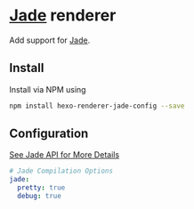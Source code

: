 # [Jade] renderer

Add support for [Jade].

## Install

Install via NPM using

``` bash
npm install hexo-renderer-jade-config --save
```

## Configuration

[See Jade API for More Details](http://jade-lang.com/api/)

```yml
# Jade Compilation Options
jade:
  pretty: true
  debug: true

```

[Jade]: http://jade-lang.com/
